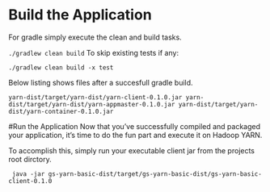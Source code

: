 # Build the Application
For gradle simply execute the clean and build tasks.

`./gradlew clean build`
To skip existing tests if any:

`./gradlew clean build -x test`

Below listing shows files after a succesfull gradle build.

`yarn-dist/target/yarn-dist/yarn-client-0.1.0.jar
yarn-dist/target/yarn-dist/yarn-appmaster-0.1.0.jar
yarn-dist/target/yarn-dist/yarn-container-0.1.0.jar`

#Run the Application
Now that you’ve successfully compiled and packaged your application, it’s time to do the fun part and execute it on Hadoop YARN.

To accomplish this, simply run your executable client jar from the projects root dirctory.


` java -jar gs-yarn-basic-dist/target/gs-yarn-basic-dist/gs-yarn-basic-client-0.1.0`
